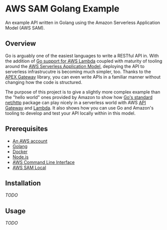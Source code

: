 # AWS SAM Golang Example

An example API written in Golang using the Amazon Serverless Application Model (AWS SAM).

## Overview

Go is arguably one of the easiest languages to write a RESTful API in. With the
addition of [Go support for AWS Lambda](https://aws.amazon.com/blogs/compute/announcing-go-support-for-aws-lambda/)
coupled with maturity of tooling around the [AWS Serverless Application Model](https://github.com/awslabs/serverless-application-model),
deploying the API to serverless infrastrucutre is becoming much simpler, too.
Thanks to the [APEX Gateway](https://github.com/apex/gateway) library, you can
even write APIs in a familiar manner without changing how the code is structured.

The purpose of this project is to give a slightly more complex example than the
"hello world" ones provided by Amazon to show how [Go's standard net/http](https://golang.org/pkg/net/http/)
package can play nicely in a serverless world with AWS [API Gateway](https://aws.amazon.com/api-gateway/)
and [Lambda](https://aws.amazon.com/lambda/). It also shows how you can use Go
and Amazon's tooling to develop and test your API locally within in this model.

## Prerequisites

* [An AWS account](https://aws.amazon.com/)
* [Golang](https://golang.org/doc/install)
* [Docker](https://docs.docker.com/install)
* [Node.js](https://nodejs.org/en/download/)
* [AWS Command Line Interface](https://docs.aws.amazon.com/cli/latest/userguide/installing.html)
* [AWS SAM Local](https://github.com/awslabs/aws-sam-local#windows-linux-macos-with-npm-recommended)

## Installation

*TODO*

## Usage

*TODO*
